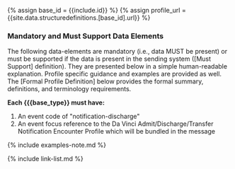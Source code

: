 {% assign base_id = {{include.id}} %}
{% assign profile_url = {{site.data.structuredefinitions.[base_id].url}} %}



### Mandatory and Must Support Data Elements

The following data-elements are mandatory (i.e., data MUST be present) or must be supported if the data is present in the sending system ([Must Support] definition). They are presented below in a simple human-readable explanation.  Profile specific guidance and examples are provided as well.  The [Formal Profile Definition] below provides the  formal summary, definitions, and  terminology requirements.

**Each {{{base_type}} must have:**

1. An event code of "notification-discharge"
1. An event focus reference to the Da Vinci Admit/Discharge/Transfer Notification Encounter Profile which will be bundled in the message

{% include examples-note.md %}

{% include link-list.md %}